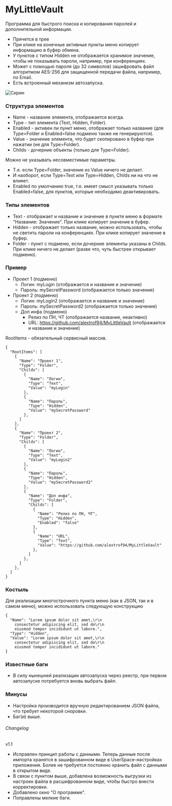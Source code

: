 # MyLittleVault
Программа для быстрого поиска и копирования паролей и дополнительной информации.
- Прячется в трее
- При клике на конечные активные пункты меню копирует информацию в буфер обмена.
- У пунктов с типом Hidden не отображается хранимое значение, чтобы не показывать пароли, например, при конференциях.
- Может с помощью пароля (до 32 символов) зашифровать файл алгоритмом AES-256 для защищенной передачи файла, например, по Email.
- Есть встроенный механизм автозапуска.

![Скрин](https://i.imgur.com/VMxP8Lu.png)

### Структура элементов
- Name - название элемента, отображается всегда.
- Type - тип элемента (Text, Hidden, Folder).
- Enabled - активен ли пункт меню, отображает только название (для Type=Folder и Enabled=false подменю также не генерируются).
- Value - значение элемента, что будет скопировано в буфер при нажатии (не для Type=Folder).
- Childs - дочерние объекты (только для Type=Folder).

Можно не указывать несовместимые параметры. 
- Т.е. если Type=Folder, значение из Value ничего не делает. 
- И наоборот, если Type=Text или Type=Hidden, Childs ни на что не влияет.
- Enabled по умолчанию true, т.е. имеет смысл указывать только Enabled=false, для пунктов, которые необходимо деактивировать.


### Типы элементов
- Text - отображает и название и значение в пункте меню в формате "Название: Значение". При клике копирует значение в буфер.
- Hidden - отображает только название, можно использовать, чтобы не светить пароли на конференциях. При клике копирует значение в буфер.
- Folder - пункт с подменю, если дочерние элементы указаны в Childs. При клике ничего не делает (разве что, чуть быстрее открывает подменю).


### Пример
- Проект 1 (подменю)
  - Логин: myLogin (отображается и название и значение)
  - Пароль: mySecretPassword (отображается только значение)
- Проект 2 (подменю)
  - Логин: myLogin2 (отображается и название и значение)
  - Пароль: mySecretPassword2 (отображается только значение)
  - Доп инфа (подменю)
    - Релиз по ПН, ЧТ (отображается название, неактивно)
    - URL: https://github.com/alextrof94/MyLittleVault (отображается и название и значение)
    
RootItems - обязательный сервисный массив.
```
{
  "RootItems": [
    {
      "Name": "Проект 1",
      "Type": "Folder",
      "Childs": [
        {
          "Name": "Логин",
          "Type": "Text",
          "Value": "myLogin"
        },
        {
          "Name": "Пароль",
          "Type": "Hidden",
          "Value": "mySecretPassword"
        },
      ]
    },
    {
      "Name": "Проект 2",
      "Type": "Folder",
      "Childs": [
        {
          "Name": "Логин",
          "Type": "Text",
          "Value": "myLogin2"
        },
        {
          "Name": "Пароль",
          "Type": "Hidden",
          "Value": "mySecretPassword2"
        },
        {
          "Name": "Доп инфа",
          "Type": "Folder",
          "Childs": [
            {
              "Name": "Релиз по ПН, ЧТ",
              "Type": "Hidden",
              "Enabled": "false"
            },
            {
              "Name": "URL",
              "Type": "Text",
              "Value": "https://github.com/alextrof94/MyLittleVault"
            },
          ]
        },
      ]
    },
  ]
}
```

### Костыль
Для реализации многострочного пункта меню (как в JSON, так и в самом меню), можно использовать следующую конструкцию
```
{
  "Name": "Lorem ipsum dolor sit amet,\r\n
    consectetur adipiscing elit, sed do\r\n
    eiusmod tempor incididunt ut labore.",
  "Type": "Hidden",
  "Value": "Lorem ipsum dolor sit amet,\r\n
    consectetur adipiscing elit, sed do\r\n
    eiusmod tempor incididunt ut labore."
}
```


### Известные баги
- В силу нынешней реализации автозапуска через реестр, при первом автозапуске потребуется вновь выбрать файл. 

### Минусы
- Настройка производится вручную редактированием JSON файла, что требует некоторой сноровки.
- Баг(и) выше.


###### Changelog
v1.1 
- Исправлен принцип работы с данными. Теперь данные после импорта хранятся в зашифрованном виде в UserSpace-настройках приложения. 
Более не требуется постоянно хранить файл с данными в открытом виде. 
- В связи с пунктом выше, добавлена возможность выгрузки из настроек файла в расшифрованном виде, чтобы быстро внести корректировки.
- Добавлено окно "О программе".
- Поправлены мелкие баги.